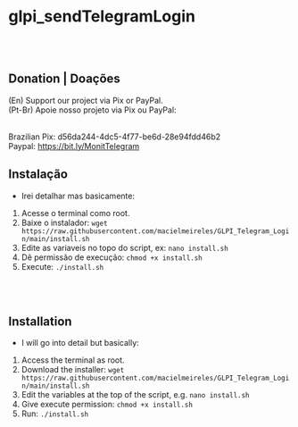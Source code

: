 # glpi_sendTelegramLogin
<br /><br />

## Donation | Doações
(En)      Support our project via Pix or PayPal.<br />
(Pt-Br) Apoie nosso projeto via Pix ou PayPal:<br /><br />

Brazilian Pix: d56da244-4dc5-4f77-be6d-28e94fdd46b2<br />
Paypal: https://bit.ly/MonitTelegram<br />


## Instalação 
- Irei detalhar mas basicamente: 
1) Acesse o terminal como root.
2) Baixe o instalador: `wget https://raw.githubusercontent.com/macielmeireles/GLPI_Telegram_Login/main/install.sh`
3) Edite as variaveis no topo do script, ex: `nano install.sh`
4) Dê permissão de execução: `chmod +x install.sh`
5) Execute: `./install.sh`

<br /><br />

## Installation
- I will go into detail but basically:
1) Access the terminal as root.
2) Download the installer: `wget https://raw.githubusercontent.com/macielmeireles/GLPI_Telegram_Login/main/install.sh`
3) Edit the variables at the top of the script, e.g. `nano install.sh`
4) Give execute permission: `chmod +x install.sh`
5) Run: `./install.sh`
